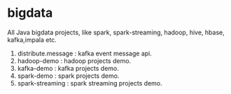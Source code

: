 # bigdata
All Java bigdata projects, like spark, spark-streaming, hadoop, hive, hbase, kafka,impala etc.

1. distribute.message : kafka event message api.
2. hadoop-demo : hadoop projects demo.
3. kafka-demo : kafka projects demo.
4. spark-demo : spark projects demo.
5. spark-streaming : spark streaming projects demo.
